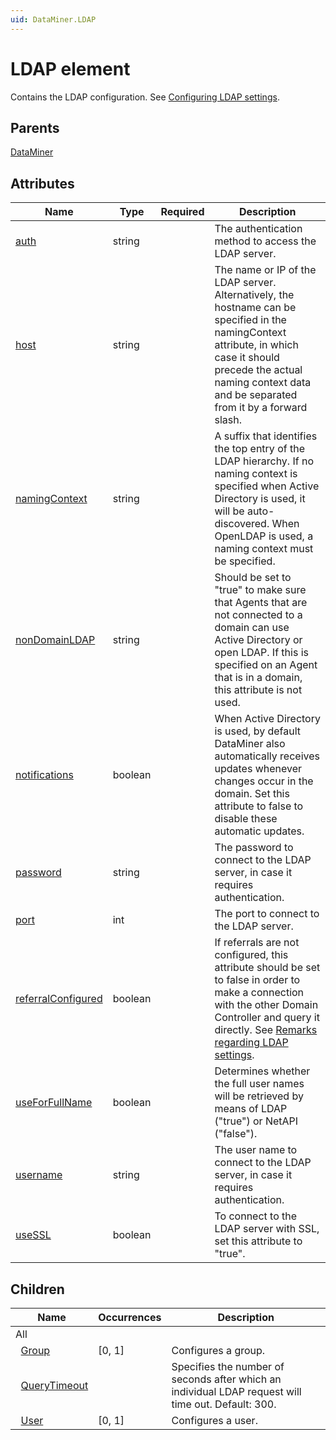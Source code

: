 ```yaml
---
uid: DataMiner.LDAP
---
```


# LDAP element

Contains the LDAP configuration. See [Configuring LDAP settings](xref:Configuring_LDAP_settings).

## Parents

[DataMiner](xref:DataMiner)

## Attributes

| Name | Type | Required | Description |
| --- | --- | --- | --- |
| [auth](xref:DataMiner.LDAP-auth) | string |  | The authentication method to access the LDAP server. |
| [host](xref:DataMiner.LDAP-host) | string |  | The name or IP of the LDAP server. Alternatively, the hostname can be specified in the namingContext attribute, in which case it should precede the actual naming context data and be separated from it by a forward slash. |
| [namingContext](xref:DataMiner.LDAP-namingContext) | string |  | A suffix that identifies the top entry of the LDAP hierarchy. If no naming context is specified when Active Directory is used, it will be auto-discovered. When OpenLDAP is used, a naming context must be specified. |
| [nonDomainLDAP](xref:DataMiner.LDAP-nonDomainLDAP) | string |  | Should be set to "true" to make sure that Agents that are not connected to a domain can use Active Directory or open LDAP. If this is specified on an Agent that is in a domain, this attribute is not used. |
| [notifications](xref:DataMiner.LDAP-notifications) | boolean |  | When Active Directory is used, by default DataMiner also automatically receives updates whenever changes occur in the domain. Set this attribute to false to disable these automatic updates. |
| [password](xref:DataMiner.LDAP-password) | string |  | The password to connect to the LDAP server, in case it requires authentication. |
| [port](xref:DataMiner.LDAP-port) | int |  | The port to connect to the LDAP server. |
| [referralConfigured](xref:DataMiner.LDAP-referralConfigured) | boolean |  | If referrals are not configured, this attribute should be set to false in order to make a connection with the other Domain Controller and query it directly. See [Remarks regarding LDAP settings](xref:Configuring_LDAP_settings#remarks-regarding-ldap-settings). |
| [useForFullName](xref:DataMiner.LDAP-useForFullName) | boolean |  | Determines whether the full user names will be retrieved by means of LDAP ("true") or NetAPI ("false"). |
| [username](xref:DataMiner.LDAP-username) | string |  | The user name to connect to the LDAP server, in case it requires authentication. |
| [useSSL](xref:DataMiner.LDAP-useSSL) | boolean |  | To connect to the LDAP server with SSL, set this attribute to "true". |

## Children

| Name | Occurrences | Description |
| --- | --- | --- |
| All |  |  |
| &#160;&#160;[Group](xref:DataMiner.LDAP.Group) | [0, 1] | Configures a group. |
| &#160;&#160;[QueryTimeout](xref:DataMiner.LDAP.QueryTimeout) |  | Specifies the number of seconds after which an individual LDAP request will time out. Default: 300.|
| &#160;&#160;[User](xref:DataMiner.LDAP.User) | [0, 1] | Configures a user. |
